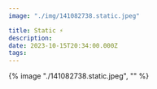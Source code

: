 ```yaml
---
image: "./img/141082738.static.jpeg"

title: Static ⚡️
description: 
date: 2023-10-15T20:34:00.000Z
tags: 
---
```

{% image "./141082738.static.jpeg", "" %}